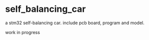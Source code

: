 # self_balancing_car
a stm32 self-balancing car. include pcb board, program and model.

work in progress
